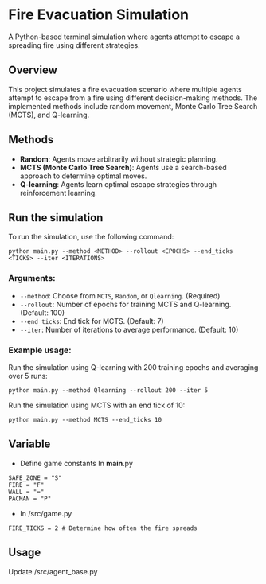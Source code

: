 # **Fire Evacuation Simulation**

A Python-based terminal simulation where agents attempt to escape a spreading fire using different strategies.

## **Overview**

This project simulates a fire evacuation scenario where multiple agents attempt to escape from a fire using different decision-making methods. The implemented methods include random movement, Monte Carlo Tree Search (MCTS), and Q-learning.

## **Methods**

- **Random**: Agents move arbitrarily without strategic planning.
- **MCTS (Monte Carlo Tree Search)**: Agents use a search-based approach to determine optimal moves.
- **Q-learning**: Agents learn optimal escape strategies through reinforcement learning.

## Run the simulation

To run the simulation, use the following command:

```
python main.py --method <METHOD> --rollout <EPOCHS> --end_ticks <TICKS> --iter <ITERATIONS>
```

### Arguments:

- `--method`: Choose from `MCTS`, `Random`, or `Qlearning`. (Required)
- `--rollout`: Number of epochs for training MCTS and Q-learning. (Default: 100)
- `--end_ticks`: End tick for MCTS. (Default: 7)
- `--iter`: Number of iterations to average performance. (Default: 10)

### Example usage:

Run the simulation using Q-learning with 200 training epochs and averaging over 5 runs:

```
python main.py --method Qlearning --rollout 200 --iter 5
```

Run the simulation using MCTS with an end tick of 10:

```
python main.py --method MCTS --end_ticks 10
```

## Variable

- Define game constants In **main**.py

```
SAFE_ZONE = "S"
FIRE = "F"
WALL = "="
PACMAN = "P"
```

- In /src/game.py

```
FIRE_TICKS = 2 # Determine how often the fire spreads
```

## Usage

Update /src/agent_base.py
